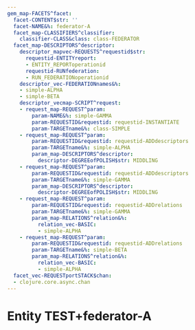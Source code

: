 ```yaml
---
gem_map-FACETS^facet:
  facet-CONTENT$str: ''
  facet-NAME&%: federator-A
  facet_map-CLASSIFIERS^classifier:
    classifier-CLASS&class: class-FEDERATOR
  facet_map-DESCRIPTORS^descriptor:
    descriptor_mapvec-REQUESTS^requestid$str:
      requestid-ENTITYreport:
      - ENTITY_REPORToperationid
      requestid-RUNfederation:
      - RUN_FEDERATIONoperationid
    descriptor_vec-FEDERATIONnames&%:
    - simple-ALPHA
    - simple-BETA
    descriptor_vecmap-SCRIPT^request:
    - request_map-REQUEST^param:
        param-NAME&%: simple-GAMMA
        param-REQUESTID&requestid: requestid-INSTANTIATE
        param-TARGETname&%: class-SIMPLE
    - request_map-REQUEST^param:
        param-REQUESTID&requestid: requestid-ADDdescriptors
        param-TARGETname&%: simple-ALPHA
        param_map-DESCRIPTORS^descriptor:
          descriptor-DEGREEofPOLISH$str: MIDDLING
    - request_map-REQUEST^param:
        param-REQUESTID&requestid: requestid-ADDdescriptors
        param-TARGETname&%: simple-GAMMA
        param_map-DESCRIPTORS^descriptor:
          descriptor-DEGREEofPOLISH$str: MIDDLING
    - request_map-REQUEST^param:
        param-REQUESTID&requestid: requestid-ADDrelations
        param-TARGETname&%: simple-GAMMA
        param_map-RELATIONS^relation&%:
          relation_vec-BASIC:
          - simple-ALPHA
    - request_map-REQUEST^param:
        param-REQUESTID&requestid: requestid-ADDrelations
        param-TARGETname&%: simple-BETA
        param_map-RELATIONS^relation&%:
          relation_vec-BASIC:
          - simple-ALPHA
  facet_vec-REQUESTportSTACK$chan:
  - clojure.core.async.chan
---
```

# Entity TEST+federator-A

